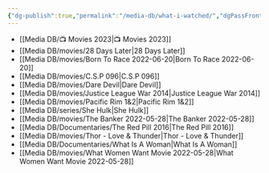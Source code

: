 ```yaml
---
{"dg-publish":true,"permalink":"/media-db/what-i-watched/","dgPassFrontmatter":true,"noteIcon":"3","created":"2023-11-14T21:08:39.641+05:30","updated":"2023-12-18T18:31:02.265+05:30"}
---
```




- [[Media DB/📺 Movies 2023\|📺 Movies 2023]]
- [[Media DB/movies/28 Days Later\|28 Days Later]]
- [[Media DB/movies/Born To Race 2022-06-20\|Born To Race 2022-06-20]]
- [[Media DB/movies/C.S.P 096\|C.S.P 096]]
- [[Media DB/movies/Dare Devil\|Dare Devil]]
- [[Media DB/movies/Justice League War 2014\|Justice League War 2014]]
- [[Media DB/movies/Pacific Rim 1&2\|Pacific Rim 1&2]]
- [[Media DB/series/She Hulk\|She Hulk]]
- [[Media DB/movies/The Banker 2022-05-28\|The Banker 2022-05-28]]
- [[Media DB/Documentaries/The Red Pill 2016\|The Red Pill 2016]]
- [[Media DB/movies/Thor - Love & Thunder\|Thor - Love & Thunder]]
- [[Media DB/Documentaries/What Is A Woman\|What Is A Woman]]
- [[Media DB/movies/What Women Want Movie  2022-05-28\|What Women Want Movie  2022-05-28]]

